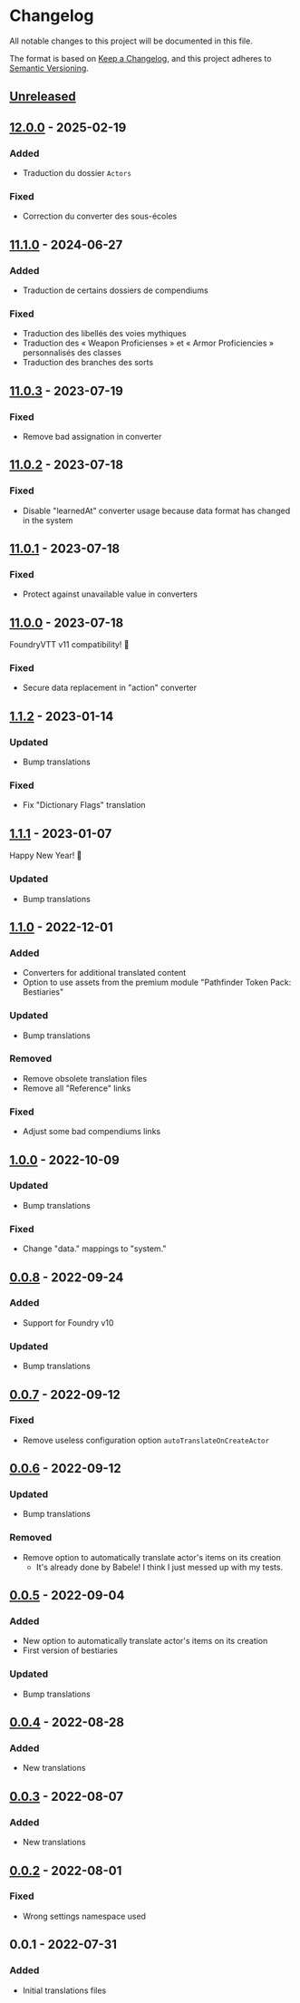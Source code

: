 # Changelog

All notable changes to this project will be documented in this file.

The format is based on [Keep a Changelog](https://keepachangelog.com/en/1.0.0/),
and this project adheres to [Semantic Versioning](https://semver.org/spec/v2.0.0.html).

## [Unreleased]

## [12.0.0] - 2025-02-19

### Added

- Traduction du dossier `Actors`

### Fixed

- Correction du converter des sous-écoles

## [11.1.0] - 2024-06-27

### Added

- Traduction de certains dossiers de compendiums

### Fixed

- Traduction des libellés des voies mythiques
- Traduction des « Weapon Proficienses » et « Armor Proficiencies » personnalisés des classes
- Traduction des branches des sorts

## [11.0.3] - 2023-07-19

### Fixed

- Remove bad assignation in converter

## [11.0.2] - 2023-07-18

### Fixed

- Disable "learnedAt" converter usage because data format has changed in the system

## [11.0.1] - 2023-07-18

### Fixed

- Protect against unavailable value in converters

## [11.0.0] - 2023-07-18

FoundryVTT v11 compatibility! 🎉

### Fixed

- Secure data replacement in "action" converter

## [1.1.2] - 2023-01-14

### Updated

- Bump translations

### Fixed

- Fix "Dictionary Flags" translation

## [1.1.1] - 2023-01-07

Happy New Year! 🎉

### Updated

- Bump translations

## [1.1.0] - 2022-12-01

### Added

- Converters for additional translated content
- Option to use assets from the premium module "Pathfinder Token Pack: Bestiaries"

### Updated

- Bump translations

### Removed

- Remove obsolete translation files
- Remove all "Reference" links

### Fixed

- Adjust some bad compendiums links

## [1.0.0] - 2022-10-09

### Updated

- Bump translations

### Fixed

- Change "data." mappings to "system."

## [0.0.8] - 2022-09-24

### Added

- Support for Foundry v10

### Updated

- Bump translations

## [0.0.7] - 2022-09-12

### Fixed

- Remove useless configuration option `autoTranslateOnCreateActor`

## [0.0.6] - 2022-09-12

### Updated

- Bump translations

### Removed

- Remove option to automatically translate actor's items on its creation
    - It's already done by Babele! I think I just messed up with my tests.

## [0.0.5] - 2022-09-04

### Added

- New option to automatically translate actor's items on its creation
- First version of bestiaries

### Updated

- Bump translations

## [0.0.4] - 2022-08-28

### Added

- New translations

## [0.0.3] - 2022-08-07

### Added

- New translations

## [0.0.2] - 2022-08-01

### Fixed

- Wrong settings namespace used

## 0.0.1 - 2022-07-31

### Added

- Initial translations files

[Unreleased]: https://github.com/DjLeChuck/foundryvtt-pf1-fr-babele/compare/12.0.0...HEAD

[12.0.0]: https://github.com/DjLeChuck/foundryvtt-pf1-fr-babele/compare/11.1.0...12.0.0

[11.1.0]: https://github.com/DjLeChuck/foundryvtt-pf1-fr-babele/compare/11.0.3...11.1.0

[11.0.3]: https://github.com/DjLeChuck/foundryvtt-pf1-fr-babele/compare/11.0.2...11.0.3

[11.0.2]: https://github.com/DjLeChuck/foundryvtt-pf1-fr-babele/compare/11.0.1...11.0.2

[11.0.1]: https://github.com/DjLeChuck/foundryvtt-pf1-fr-babele/compare/11.0.0...11.0.1

[11.0.0]: https://github.com/DjLeChuck/foundryvtt-pf1-fr-babele/compare/1.1.2...11.0.0

[1.1.2]: https://github.com/DjLeChuck/foundryvtt-pf1-fr-babele/compare/1.1.1...1.1.2

[1.1.1]: https://github.com/DjLeChuck/foundryvtt-pf1-fr-babele/compare/1.1.0...1.1.1

[1.1.0]: https://github.com/DjLeChuck/foundryvtt-pf1-fr-babele/compare/1.0.0...1.1.0

[1.0.0]: https://github.com/DjLeChuck/foundryvtt-pf1-fr-babele/compare/0.0.8...1.0.0

[0.0.8]: https://github.com/DjLeChuck/foundryvtt-pf1-fr-babele/compare/0.0.7...0.0.8

[0.0.7]: https://github.com/DjLeChuck/foundryvtt-pf1-fr-babele/compare/0.0.6...0.0.7

[0.0.6]: https://github.com/DjLeChuck/foundryvtt-pf1-fr-babele/compare/0.0.5...0.0.6

[0.0.5]: https://github.com/DjLeChuck/foundryvtt-pf1-fr-babele/compare/0.0.4...0.0.5

[0.0.4]: https://github.com/DjLeChuck/foundryvtt-pf1-fr-babele/compare/0.0.3...0.0.4

[0.0.3]: https://github.com/DjLeChuck/foundryvtt-pf1-fr-babele/compare/0.0.2...0.0.3

[0.0.2]: https://github.com/DjLeChuck/foundryvtt-pf1-fr-babele/compare/0.0.1...0.0.2

